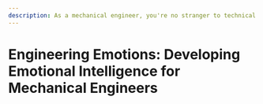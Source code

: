 ```yaml
---
description: As a mechanical engineer, you're no stranger to technical challenges, but did you know that emotional intelligence can be just as crucial to your success? This course will help you develop the skills to recognize and manage your emotions, as well as those of your colleagues and customers. Learn to build stronger relationships, communicate more effectively, and navigate complex technical and interpersonal situations with confidence and empathy.
---
```


# Engineering Emotions: Developing Emotional Intelligence for Mechanical Engineers